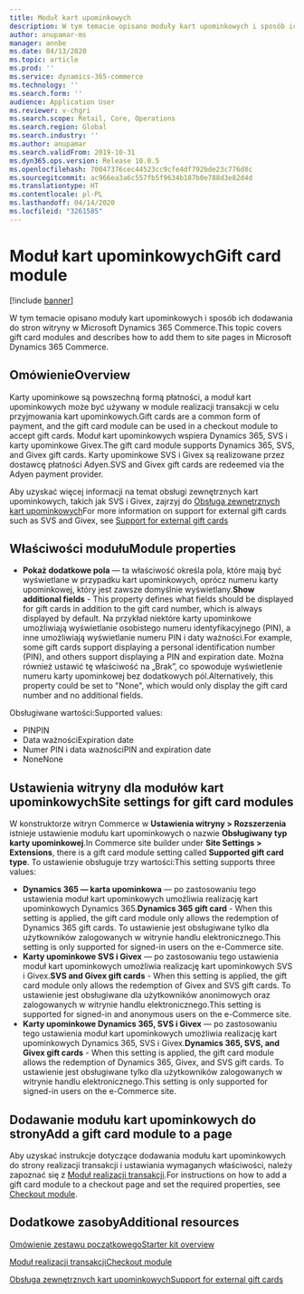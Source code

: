 ```yaml
---
title: Moduł kart upominkowych
description: W tym temacie opisano moduły kart upominkowych i sposób ich dodawania do stron witryny w Microsoft Dynamics 365 Commerce.
author: anupamar-ms
manager: annbe
ms.date: 04/13/2020
ms.topic: article
ms.prod: ''
ms.service: dynamics-365-commerce
ms.technology: ''
ms.search.form: ''
audience: Application User
ms.reviewer: v-chgri
ms.search.scope: Retail, Core, Operations
ms.search.region: Global
ms.search.industry: ''
ms.author: anupamar
ms.search.validFrom: 2019-10-31
ms.dyn365.ops.version: Release 10.0.5
ms.openlocfilehash: 70047376cec44523cc9cfe4df792bde23c776d8c
ms.sourcegitcommit: ac966ea3a6c557fb5f9634b187b0e788d3e82d4d
ms.translationtype: HT
ms.contentlocale: pl-PL
ms.lasthandoff: 04/14/2020
ms.locfileid: "3261585"
---
```

# <a name="gift-card-module"></a><span data-ttu-id="c1d9e-103">Moduł kart upominkowych</span><span class="sxs-lookup"><span data-stu-id="c1d9e-103">Gift card module</span></span>

[!include [banner](includes/banner.md)]

<span data-ttu-id="c1d9e-104">W tym temacie opisano moduły kart upominkowych i sposób ich dodawania do stron witryny w Microsoft Dynamics 365 Commerce.</span><span class="sxs-lookup"><span data-stu-id="c1d9e-104">This topic covers gift card modules and describes how to add them to site pages in Microsoft Dynamics 365 Commerce.</span></span>

## <a name="overview"></a><span data-ttu-id="c1d9e-105">Omówienie</span><span class="sxs-lookup"><span data-stu-id="c1d9e-105">Overview</span></span>

<span data-ttu-id="c1d9e-106">Karty upominkowe są powszechną formą płatności, a moduł kart upominkowych może być używany w module realizacji transakcji w celu przyjmowania kart upominkowych.</span><span class="sxs-lookup"><span data-stu-id="c1d9e-106">Gift cards are a common form of payment, and the gift card module can be used in a checkout module to accept gift cards.</span></span> <span data-ttu-id="c1d9e-107">Moduł kart upominkowych wspiera Dynamics 365, SVS i karty upominkowe Givex.</span><span class="sxs-lookup"><span data-stu-id="c1d9e-107">The gift card module supports Dynamics 365, SVS, and Givex gift cards.</span></span> <span data-ttu-id="c1d9e-108">Karty upominkowe SVS i Givex są realizowane przez dostawcę płatności Adyen.</span><span class="sxs-lookup"><span data-stu-id="c1d9e-108">SVS and Givex gift cards are redeemed via the Adyen payment provider.</span></span>

<span data-ttu-id="c1d9e-109">Aby uzyskać więcej informacji na temat obsługi zewnętrznych kart upominkowych, takich jak SVS i Givex, zajrzyj do [Obsługa zewnętrznych kart upominkowych](./dev-itpro/gift-card.md)</span><span class="sxs-lookup"><span data-stu-id="c1d9e-109">For more information on support for external gift cards such as SVS and Givex, see [Support for external gift cards](./dev-itpro/gift-card.md)</span></span>

## <a name="module-properties"></a><span data-ttu-id="c1d9e-110">Właściwości modułu</span><span class="sxs-lookup"><span data-stu-id="c1d9e-110">Module properties</span></span>

- <span data-ttu-id="c1d9e-111">**Pokaż dodatkowe pola** — ta właściwość określa pola, które mają być wyświetlane w przypadku kart upominkowych, oprócz numeru karty upominkowej, który jest zawsze domyślnie wyświetlany.</span><span class="sxs-lookup"><span data-stu-id="c1d9e-111">**Show additional fields** - This property defines what fields should be displayed for gift cards in addition to the gift card number, which is always displayed by default.</span></span> <span data-ttu-id="c1d9e-112">Na przykład niektóre karty upominkowe umożliwiają wyświetlanie osobistego numeru identyfikacyjnego (PIN), a inne umożliwiają wyświetlanie numeru PIN i daty ważności.</span><span class="sxs-lookup"><span data-stu-id="c1d9e-112">For example, some gift cards support displaying a personal identification number (PIN), and others support displaying a PIN and expiration date.</span></span> <span data-ttu-id="c1d9e-113">Można również ustawić tę właściwość na „Brak”, co spowoduje wyświetlenie numeru karty upominkowej bez dodatkowych pól.</span><span class="sxs-lookup"><span data-stu-id="c1d9e-113">Alternatively, this property could be set to "None", which would only display the gift card number and no additional fields.</span></span>

<span data-ttu-id="c1d9e-114">Obsługiwane wartości:</span><span class="sxs-lookup"><span data-stu-id="c1d9e-114">Supported values:</span></span>
-   <span data-ttu-id="c1d9e-115">PIN</span><span class="sxs-lookup"><span data-stu-id="c1d9e-115">PIN</span></span>
-   <span data-ttu-id="c1d9e-116">Data ważności</span><span class="sxs-lookup"><span data-stu-id="c1d9e-116">Expiration date</span></span>
-   <span data-ttu-id="c1d9e-117">Numer PIN i data ważności</span><span class="sxs-lookup"><span data-stu-id="c1d9e-117">PIN and expiration date</span></span> 
-   <span data-ttu-id="c1d9e-118">None</span><span class="sxs-lookup"><span data-stu-id="c1d9e-118">None</span></span>

## <a name="site-settings-for-gift-card-modules"></a><span data-ttu-id="c1d9e-119">Ustawienia witryny dla modułów kart upominkowych</span><span class="sxs-lookup"><span data-stu-id="c1d9e-119">Site settings for gift card modules</span></span>

<span data-ttu-id="c1d9e-120">W konstruktorze witryn Commerce w **Ustawienia witryny \> Rozszerzenia** istnieje ustawienie modułu kart upominkowych o nazwie **Obsługiwany typ karty upominkowej**.</span><span class="sxs-lookup"><span data-stu-id="c1d9e-120">In Commerce site builder under **Site Settings \> Extensions**, there is a gift card module setting called **Supported gift card type**.</span></span> <span data-ttu-id="c1d9e-121">To ustawienie obsługuje trzy wartości:</span><span class="sxs-lookup"><span data-stu-id="c1d9e-121">This setting supports three values:</span></span>
- <span data-ttu-id="c1d9e-122">**Dynamics 365 — karta upominkowa** — po zastosowaniu tego ustawienia moduł kart upominkowych umożliwia realizację kart upominkowych Dynamics 365.</span><span class="sxs-lookup"><span data-stu-id="c1d9e-122">**Dynamics 365 gift card** - When this setting is applied, the gift card module only allows the redemption of Dynamics 365 gift cards.</span></span> <span data-ttu-id="c1d9e-123">To ustawienie jest obsługiwane tylko dla użytkowników zalogowanych w witrynie handlu elektronicznego.</span><span class="sxs-lookup"><span data-stu-id="c1d9e-123">This setting is only supported for signed-in users on the e-Commerce site.</span></span>
- <span data-ttu-id="c1d9e-124">**Karty upominkowe SVS i Givex** — po zastosowaniu tego ustawienia moduł kart upominkowych umożliwia realizację kart upominkowych SVS i Givex.</span><span class="sxs-lookup"><span data-stu-id="c1d9e-124">**SVS and Givex gift cards** - When this setting is applied, the gift card module only allows the redemption of Givex and SVS gift cards.</span></span> <span data-ttu-id="c1d9e-125">To ustawienie jest obsługiwane dla użytkowników anonimowych oraz zalogowanych w witrynie handlu elektronicznego.</span><span class="sxs-lookup"><span data-stu-id="c1d9e-125">This setting is supported for signed-in and anonymous users on the e-Commerce site.</span></span>
- <span data-ttu-id="c1d9e-126">**Karty upominkowe Dynamics 365, SVS i Givex** — po zastosowaniu tego ustawienia moduł kart upominkowych umożliwia realizację kart upominkowych Dynamics 365, SVS i Givex.</span><span class="sxs-lookup"><span data-stu-id="c1d9e-126">**Dynamics 365, SVS, and Givex gift cards** - When this setting is applied, the gift card module allows the redemption of Dynamics 365, Givex, and SVS gift cards.</span></span> <span data-ttu-id="c1d9e-127">To ustawienie jest obsługiwane tylko dla użytkowników zalogowanych w witrynie handlu elektronicznego.</span><span class="sxs-lookup"><span data-stu-id="c1d9e-127">This setting is only supported for signed-in users on the e-Commerce site.</span></span>

## <a name="add-a-gift-card-module-to-a-page"></a><span data-ttu-id="c1d9e-128">Dodawanie modułu kart upominkowych do strony</span><span class="sxs-lookup"><span data-stu-id="c1d9e-128">Add a gift card module to a page</span></span>

<span data-ttu-id="c1d9e-129">Aby uzyskać instrukcje dotyczące dodawania modułu kart upominkowych do strony realizacji transakcji i ustawiania wymaganych właściwości, należy zapoznać się z [Moduł realizacji transakcji](add-checkout-module.md).</span><span class="sxs-lookup"><span data-stu-id="c1d9e-129">For instructions on how to add a gift card module to a checkout page and set the required properties, see [Checkout module](add-checkout-module.md).</span></span>

## <a name="additional-resources"></a><span data-ttu-id="c1d9e-130">Dodatkowe zasoby</span><span class="sxs-lookup"><span data-stu-id="c1d9e-130">Additional resources</span></span>

[<span data-ttu-id="c1d9e-131">Omówienie zestawu początkowego</span><span class="sxs-lookup"><span data-stu-id="c1d9e-131">Starter kit overview</span></span>](starter-kit-overview.md)

[<span data-ttu-id="c1d9e-132">Moduł realizacji transakcji</span><span class="sxs-lookup"><span data-stu-id="c1d9e-132">Checkout module</span></span>](add-checkout-module.md)

[<span data-ttu-id="c1d9e-133">Obsługa zewnętrznych kart upominkowych</span><span class="sxs-lookup"><span data-stu-id="c1d9e-133">Support for external gift cards</span></span>](./dev-itpro/gift-card.md)
